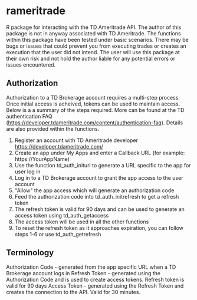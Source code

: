 # rameritrade
R package for interacting with the TD Ameritrade API. The author of this package is not in anyway associated with TD Ameritrade. The functions within this package have been tested under basic scenarios. There may be bugs or issues that could prevent you from executing trades or creates an execution that the user did not intend. The user will use this package at their own risk and not hold the author liable for any potential errors or issues encountered. 

## Authorization

Authorization to a TD Brokerage account requires a multi-step process. Once initial access is acheived, tokens can be used to maintain access. Below is a a summary of the steps required. More can be found at the TD authentication FAQ (https://developer.tdameritrade.com/content/authentication-faq). Details are also provided within the functions.
 1. Register an account with TD Ameritrade developer https://developer.tdameritrade.com/
 2. Create an app under My Apps and enter a Callback URL (for example: https://YourAppName)
 3. Use the function td_auth_initurl to generate a URL specific to the app for user log in
 4. Log in to a TD Brokerage account to grant the app access to the user account
 5. "Allow" the app access which will generate an authorization code
 6. Feed the authorization code into td_auth_initrefresh to get a refresh token
 7. The refresh token is valid for 90 days and can be used to generate an access token using td_auth_getaccess
 8. The access token will be used in all the other functions
 9. To reset the refresh token as it approaches expiration, you can follow steps 1-6 or use td_auth_getrefresh
 
## Terminology
Authorization Code - generated from the app specific URL when a TD Brokerage account logs in
Refresh Token - generated using the Authorization Code and is used to create access tokens. Refresh token is valid for 90 days
Access Token - generated using the Refresh Token and creates the connection to the API. Valid for 30 minutes.
